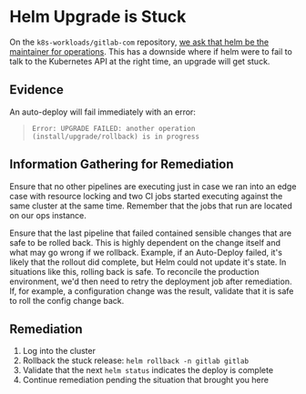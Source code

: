 # Helm Upgrade is Stuck

On the `k8s-workloads/gitlab-com` repository, [we ask that helm be the
maintainer for
operations](https://gitlab.com/gitlab-com/gl-infra/k8s-workloads/gitlab-com/-/blob/bc4d1c0b71668c679200ca282d5cd55a479837b2/bases/helmDefaults.yaml#L5).
This has a downside where if helm were to fail to talk to the Kubernetes API at
the right time, an upgrade will get stuck.

## Evidence

An auto-deploy will fail immediately with an error:

> `Error: UPGRADE FAILED: another operation (install/upgrade/rollback) is in
> progress`

## Information Gathering for Remediation

Ensure that no other pipelines are executing just in case we ran into an edge
case with resource locking and two CI jobs started executing against the same
cluster at the same time.  Remember that the jobs that run are located on our
ops instance.

Ensure that the last pipeline that failed contained sensible changes that are
safe to be rolled back.  This is highly dependent on the change itself and what
may go wrong if we rollback.  Example, if an Auto-Deploy failed, it's likely
that the rollout did complete, but Helm could not update it's state.  In
situations like this, rolling back is safe.  To reconcile the production
environment, we'd then need to retry the deployment job after remediation.  If,
for example, a configuration change was the result, validate that it is safe to
roll the config change back.

## Remediation

1. Log into the cluster
1. Rollback the stuck release: `helm rollback -n gitlab gitlab`
1. Validate that the next `helm status` indicates the deploy is complete
1. Continue remediation pending the situation that brought you here
